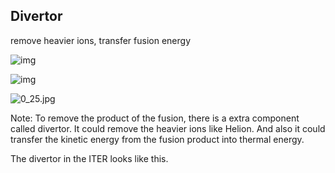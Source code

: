 ## Divertor

remove heavier ions, transfer fusion energy

<div class="r-stack">

![img](https://s2.loli.net/2023/04/22/unVbDNf5vBT6QEy.png) <!-- .element: class="fragment fade-out" -->

![img](https://s2.loli.net/2023/04/23/Xx9uyocmLnjIer3.png)  <!-- .element: class="fragment fade-in-then-out" -->

![0_25.jpg](https://s2.loli.net/2023/04/23/jEmy1a6UnX5KH8P.jpg)  <!-- .element: class="fragment fade-in" -->

</div>

Note:
To remove the product of the fusion, there is a extra component called divertor. It could remove the heavier ions like Helion. And also it could transfer the kinetic energy from the fusion product into thermal energy. 

The divertor in the ITER looks like this.